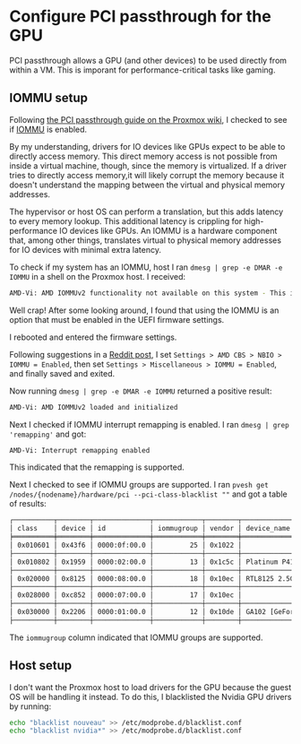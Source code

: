 # Configure PCI passthrough for the GPU

PCI passthrough allows a GPU (and other devices) to be used directly from within a VM.
This is imporant for performance-critical tasks like gaming.

## IOMMU setup

Following [the PCI passthrough guide on the Proxmox wiki](https://web.archive.org/web/20240203023530/https://pve.proxmox.com/wiki/PCI_Passthrough),
I checked to see if [IOMMU](https://web.archive.org/web/20240201160518/https://en.wikipedia.org/wiki/Input%E2%80%93output_memory_management_unit) is enabled.

By my understanding, drivers for IO devices like GPUs expect to be able to directly access memory.
This direct memory access is not possible from inside a virtual machine, though, since the memory is virtualized.
If a driver tries to directly access memory,it will likely corrupt the memory
because it doesn't understand the mapping between the virtual and physical memory addresses.

The hypervisor or host OS can perform a translation, but this adds latency to every memory lookup.
This additional latency is crippling for high-performance IO devices like GPUs.
An IOMMU is a hardware component that, among other things,
translates virtual to physical memory addresses for IO devices with minimal extra latency.

To check if my system has an IOMMU, host I ran `dmesg | grep -e DMAR -e IOMMU` in a shell on the Proxmox host.
I received:

```sh
AMD-Vi: AMD IOMMUv2 functionality not available on this system - This is not a bug.
```

Well crap!
After some looking around,
I found that using the IOMMU is an option that must be enabled in the UEFI firmware settings.

I rebooted and entered the firmware settings.

Following suggestions in a [Reddit post](https://web.archive.org/web/20240219190649/https://old.reddit.com/r/gigabyte/comments/12cl7fa/cant_enable_iommu_on_b650m/),
I set `Settings > AMD CBS > NBIO > IOMMU = Enabled`,
then set `Settings > Miscellaneous > IOMMU = Enabled`,
and finally saved and exited.

Now running `dmesg | grep -e DMAR -e IOMMU` returned a positive result:

```sh
AMD-Vi: AMD IOMMUv2 loaded and initialized
```

Next I checked if IOMMU interrupt remapping is enabled.
I ran `dmesg | grep 'remapping'` and got:

```sh
AMD-Vi: Interrupt remapping enabled
```

This indicated that the remapping is supported.

Next I checked to see if IOMMU groups are supported.
I ran `pvesh get /nodes/{nodename}/hardware/pci --pci-class-blacklist ""` and got a table of results:

```sh
┌──────────┬────────┬──────────────┬────────────┬────────┬────────────────────────────────────────────────
│ class    │ device │ id           │ iommugroup │ vendor │ device_name
╞══════════╪════════╪══════════════╪════════════╪════════╪════════════════════════════════════════════════
│ 0x010601 │ 0x43f6 │ 0000:0f:00.0 │         25 │ 0x1022 │
├──────────┼────────┼──────────────┼────────────┼────────┼────────────────────────────────────────────────
│ 0x010802 │ 0x1959 │ 0000:02:00.0 │         13 │ 0x1c5c │ Platinum P41 NVMe Solid State Drive 2TB
├──────────┼────────┼──────────────┼────────────┼────────┼────────────────────────────────────────────────
│ 0x020000 │ 0x8125 │ 0000:08:00.0 │         18 │ 0x10ec │ RTL8125 2.5GbE Controller
├──────────┼────────┼──────────────┼────────────┼────────┼────────────────────────────────────────────────
│ 0x028000 │ 0xc852 │ 0000:07:00.0 │         17 │ 0x10ec │
├──────────┼────────┼──────────────┼────────────┼────────┼────────────────────────────────────────────────
│ 0x030000 │ 0x2206 │ 0000:01:00.0 │         12 │ 0x10de │ GA102 [GeForce RTX 3080]
├──────────┼────────┼──────────────┼────────────┼────────┼────────────────────────────────────────────────
```

The `iommugroup` column indicated that IOMMU groups are supported.

## Host setup

I don't want the Proxmox host to load drivers for the GPU because the guest OS will be handling it instead.
To do this, I blacklisted the Nvidia GPU drivers by running:

```sh
echo "blacklist nouveau" >> /etc/modprobe.d/blacklist.conf
echo "blacklist nvidia*" >> /etc/modprobe.d/blacklist.conf
```
